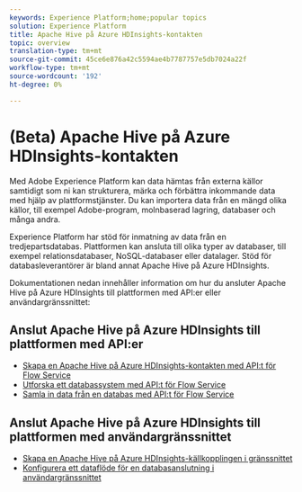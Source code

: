 ```yaml
---
keywords: Experience Platform;home;popular topics
solution: Experience Platform
title: Apache Hive på Azure HDInsights-kontakten
topic: overview
translation-type: tm+mt
source-git-commit: 45ce6e876a42c5594ae4b7787757e5db7024a22f
workflow-type: tm+mt
source-wordcount: '192'
ht-degree: 0%

---
```



# (Beta) Apache Hive på Azure HDInsights-kontakten

Med Adobe Experience Platform kan data hämtas från externa källor samtidigt som ni kan strukturera, märka och förbättra inkommande data med hjälp av plattformstjänster. Du kan importera data från en mängd olika källor, till exempel Adobe-program, molnbaserad lagring, databaser och många andra.

Experience Platform har stöd för inmatning av data från en tredjepartsdatabas. Plattformen kan ansluta till olika typer av databaser, till exempel relationsdatabaser, NoSQL-databaser eller datalager. Stöd för databasleverantörer är bland annat Apache Hive på Azure HDInsights.

Dokumentationen nedan innehåller information om hur du ansluter Apache Hive på Azure HDInsights till plattformen med API:er eller användargränssnittet:

## Anslut Apache Hive på Azure HDInsights till plattformen med API:er

- [Skapa en Apache Hive på Azure HDInsights-kontakten med API:t för Flow Service](../../tutorials/api/create/databases/hive.md)
- [Utforska ett databassystem med API:t för Flow Service](../../tutorials/api/explore/database-nosql.md)
- [Samla in data från en databas med API:t för Flow Service](../../tutorials/api/collect/database-nosql.md)

## Anslut Apache Hive på Azure HDInsights till plattformen med användargränssnittet

- [Skapa en Apache Hive på Azure HDInsights-källkopplingen i gränssnittet](../../tutorials/ui/create/databases/hive.md)
- [Konfigurera ett dataflöde för en databasanslutning i användargränssnittet](../../tutorials/ui/dataflow/databases.md)